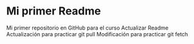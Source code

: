 # Mi primer Readme
Mi primer repositorio en GitHub para el curso
Actualizar Readme
Actualización para practicar git pull
Modificación para practicar git fetch
